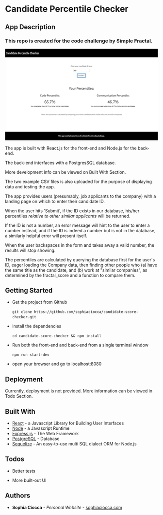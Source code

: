 # Candidate Percentile Checker

## App Description

### This repo is created for the code challenge by Simple Fractal.

![Candidate Percentile Checker](/screenshots/candidate-percentile-checker-screenshot.png?raw=true "Screenshot of Landing Page")

The app is built with React.js for the front-end and Node.js for the back-end.

The back-end interfaces with a PostgresSQL database.

More development info can be viewed on Built With Section.

The two example CSV files is also uploaded for the purpose of displaying data and testing the app.

The app provides users (presumably, job applicants to the company) with a landing page on which to enter their candidate ID.

When the user hits 'Submit', if the ID exists in our database, his/her percentiles *relative to other similar applicants* will be returned.

If the ID is not a number, an error message will hint to the user to enter a number instead, and if the ID is indeed a number but is not in the database, a similarly helpful error will present itself.

When the user backspaces in the form and takes away a valid number, the results will stop showing.

The percentiles are calculated by querying the database first for the user's ID, eager loading the Company data, then finding other people who (a) have the same title as the candidate, and (b) work at "similar companies", as determined by the fractal_score and a function to compare them.

## Getting Started

* Get the project from Github

	```git clone https://github.com/sophiaciocca/candidate-score-checker.git```

* Install the dependencies

	```cd candidate-score-checker && npm install```

* Run both the front-end and back-end from a single terminal window

	```npm run start-dev```

* open your browser and go to localhost:8080

## Deployment

Currently, deployment is not provided. More information can be viewed in Todo Section.

## Built With

* [React](https://facebook.github.io/react/) - a Javascript Library for Building User Interfaces
* [Node](https://nodejs.org) - a Javascript Runtime
* [Express.js](http://expressjs.com) - The Web Framework
* [PostgreSQL](https://rometools.postgresql.com) - Database
* [Sequelize](https://github.com/sequelize/sequelize) - An easy-to-use multi SQL dialect ORM for Node.js

## Todos

* Better tests

* More built-out UI

## Authors

* **Sophia Ciocca** - *Personal Website* - [sophiaciocca.com](http://sophiaciocca.com)